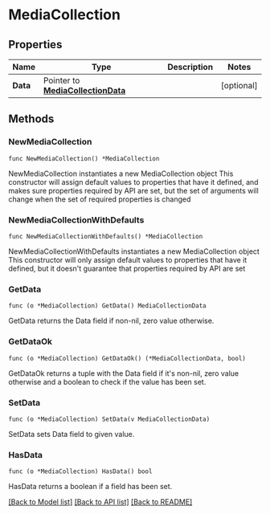 # MediaCollection

## Properties

Name | Type | Description | Notes
------------ | ------------- | ------------- | -------------
**Data** | Pointer to [**MediaCollectionData**](MediaCollectionData.md) |  | [optional] 

## Methods

### NewMediaCollection

`func NewMediaCollection() *MediaCollection`

NewMediaCollection instantiates a new MediaCollection object
This constructor will assign default values to properties that have it defined,
and makes sure properties required by API are set, but the set of arguments
will change when the set of required properties is changed

### NewMediaCollectionWithDefaults

`func NewMediaCollectionWithDefaults() *MediaCollection`

NewMediaCollectionWithDefaults instantiates a new MediaCollection object
This constructor will only assign default values to properties that have it defined,
but it doesn't guarantee that properties required by API are set

### GetData

`func (o *MediaCollection) GetData() MediaCollectionData`

GetData returns the Data field if non-nil, zero value otherwise.

### GetDataOk

`func (o *MediaCollection) GetDataOk() (*MediaCollectionData, bool)`

GetDataOk returns a tuple with the Data field if it's non-nil, zero value otherwise
and a boolean to check if the value has been set.

### SetData

`func (o *MediaCollection) SetData(v MediaCollectionData)`

SetData sets Data field to given value.

### HasData

`func (o *MediaCollection) HasData() bool`

HasData returns a boolean if a field has been set.


[[Back to Model list]](../README.md#documentation-for-models) [[Back to API list]](../README.md#documentation-for-api-endpoints) [[Back to README]](../README.md)


